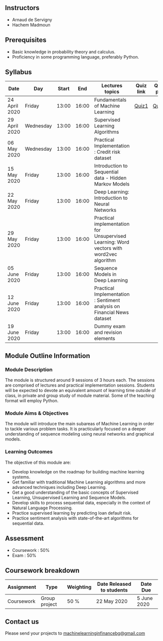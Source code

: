 ## Instructors

* Arnaud de Servigny 
* Hachem Madmoun 


## Prerequisites
* Basic knowledge in probability theory and calculus.
* Proficiency in some programming language, preferably Python. 


## Syllabus

| Date    | Day | Start | End | Lectures topics  | Quiz link | Quiz pdf | Programming Session | 
|----------- | ----------- | ----------- | ----------- | ----------- | ----------- |-----------|-----------|
| 24 April 2020 | Friday | 13:00 | 16:00 |  Fundamentals of Machine Learning   | [Quiz1](https://forms.gle/dQ56fMHfHc31jHQ96) | [Quiz1](Quiz/Quiz1.pdf "Quiz1 PDF") |[Code1](https://colab.research.google.com/drive/11oUfmfzmx4fpLedTbVXp_dRPf2YQYRMy) [Solution1](https://colab.research.google.com/drive/1kaP7SVbVObIfywE5YEJVO1iBBezWemQ4) |
| 29 April 2020 | Wednesday | 13:00 | 16:00 | Supervised Learning Algorithms | | | |
| 06 May 2020 | Wednesday | 13:00 | 16:00 | Practical Implementation : Credit risk dataset | | | |
| 15 May 2020 | Friday | 13:00 | 16:00 | Introduction to Sequential data - Hidden Markov Models | | | |
| 22 May 2020 | Friday | 13:00 | 16:00 | Deep Learning: Introduction to Neural Networks | | | |
| 29 May 2020 | Friday | 13:00 | 16:00 | Practical implementation for Unsupervised Learning: Word vectors with word2vec algorithm| | | |
| 05 June 2020 | Friday | 13:00 | 16:00 | Sequence Models in Deep Learning | | | |
| 12 June 2020 | Friday | 13:00 | 16:00 | Practical Implementation : Sentiment analysis on Financial News dataset | | | |
| 19 June 2020 | Friday | 13:00 | 16:00 | Dummy exam and revision elements | | | |

## Module Outline Information

### Module Description
The module is structured around 9 sessions of 3 hours each. The sessions are comprised of lectures and practical implementation sessions. Students will be expected to devote an equivalent amount of learning time outside of class, in private and group study of module material. Some of the teaching format will employ Python.

### Module Aims & Objectives
The module will introduce the main subareas of Machine Learning in order to tackle various problem tasks. It is practicularly focused on a deeper understanding of sequence modeling using neural networks and graphical models.  

### Learning Outcomes 

The objective of this module are:
* Develop knowledge on the roadmap for building machine learning systems.
* Get familiar with traditional Machine Learning algorithms and more advanced techniques including Deep Learning. 
* Get a good understanding of the basic concepts of Supervised Learning, Unsupervised Learning and Sequence Models.
* Develop skills to process sequential data, especially in the context of Natural Language Processing. 
* Practice supervised learning by predicting loan default risk.
* Practice sentiment analysis with state-of-the-art algorithms for sequential data.



## Assessment 

* Coursework : 50%
* Exam : 50% 

## Coursework breakdown

| Assignment    | Type | Weighting | Date Released to students | Date Due  | 
|-------------- | ---- | ---------- | ------------------------ | --------- | 
| Coursework  | Group project | 50 % |  22 May 2020 | 5 June 2020 |


## Contact us 
Please send your projects to machinelearninginfinancebg@gmail.com



